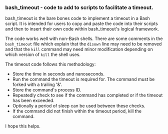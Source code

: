 
### bash_timeout - code to add to scripts to facilitate a timeout.

bash\_timeout is the bare bones code to implement a timeout in a Bash script. It is intended for users to copy and paste the code into their scripts and then to insert their own code within bash_timeout's logical framework.

The code works well with non-Bash shells. There are some comments in the `bash_timeout` file which explain that the `disown` line may need to be removed and that the `kill` command may need minor modification depending on which version of `kill` the shell uses.

The timeout code follows this methodology:

- Store the time in seconds and nanoseconds.
- Run the command the timeout is required for. The command must be forked with a trailing '&'.
- Store the command's process ID.
- Repeatedly check to see if the command has completed or if the timeout has been exceeded.
- Optionally a period of sleep can be used between these checks.
- If the command did not finish within the timeout period, kill the command.

I hope this helps.
